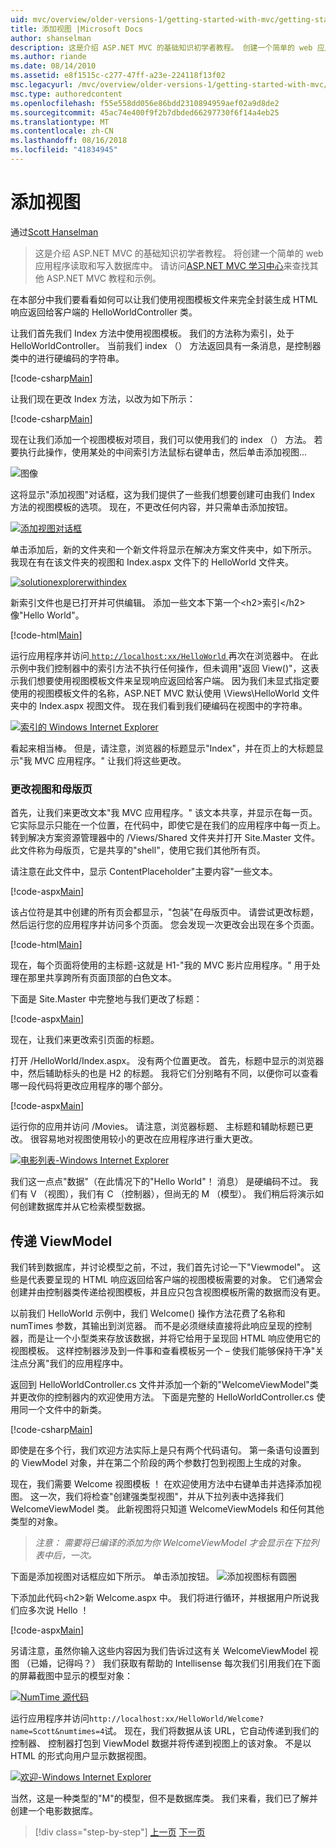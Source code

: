 ```yaml
---
uid: mvc/overview/older-versions-1/getting-started-with-mvc/getting-started-with-mvc-part3
title: 添加视图 |Microsoft Docs
author: shanselman
description: 这是介绍 ASP.NET MVC 的基础知识初学者教程。 创建一个简单的 web 应用程序读取和写入数据库中。
ms.author: riande
ms.date: 08/14/2010
ms.assetid: e8f1515c-c277-47ff-a23e-224118f13f02
msc.legacyurl: /mvc/overview/older-versions-1/getting-started-with-mvc/getting-started-with-mvc-part3
msc.type: authoredcontent
ms.openlocfilehash: f55e558dd056e86bdd2310894959aef02a9d8de2
ms.sourcegitcommit: 45ac74e400f9f2b7dbded66297730f6f14a4eb25
ms.translationtype: MT
ms.contentlocale: zh-CN
ms.lasthandoff: 08/16/2018
ms.locfileid: "41834945"
---
```

<a name="adding-a-view"></a>添加视图
====================
通过[Scott Hanselman](https://github.com/shanselman)

> 这是介绍 ASP.NET MVC 的基础知识初学者教程。 将创建一个简单的 web 应用程序读取和写入数据库中。 请访问[ASP.NET MVC 学习中心](../../../index.md)来查找其他 ASP.NET MVC 教程和示例。


在本部分中我们要看看如何可以让我们使用视图模板文件来完全封装生成 HTML 响应返回给客户端的 HelloWorldController 类。

让我们首先我们 Index 方法中使用视图模板。 我们的方法称为索引，处于 HelloWorldController。 当前我们 index （） 方法返回具有一条消息，是控制器类中的进行硬编码的字符串。

[!code-csharp[Main](getting-started-with-mvc-part3/samples/sample1.cs)]

让我们现在更改 Index 方法，以改为如下所示：

[!code-csharp[Main](getting-started-with-mvc-part3/samples/sample2.cs)]

现在让我们添加一个视图模板对项目，我们可以使用我们的 index （） 方法。 若要执行此操作，使用某处的中间索引方法鼠标右键单击，然后单击添加视图...

![图像](getting-started-with-mvc-part3/_static/image1.png)

这将显示"添加视图"对话框，这为我们提供了一些我们想要创建可由我们 Index 方法的视图模板的选项。 现在，不更改任何内容，并只需单击添加按钮。

[![添加视图对话框](getting-started-with-mvc-part3/_static/image3.png)](getting-started-with-mvc-part3/_static/image2.png)

单击添加后，新的文件夹和一个新文件将显示在解决方案文件夹中，如下所示。 我现在有在该文件夹的视图和 Index.aspx 文件下的 HelloWorld 文件夹。

[![solutionexplorerwithindex](getting-started-with-mvc-part3/_static/image5.png)](getting-started-with-mvc-part3/_static/image4.png)

新索引文件也是已打开并可供编辑。 添加一些文本下第一个&lt;h2&gt;索引&lt;/h2&gt;像"Hello World"。

[!code-html[Main](getting-started-with-mvc-part3/samples/sample3.html)]

运行应用程序并访问[ `http://localhost:xx/HelloWorld` ](http://localhostxx)再次在浏览器中。 在此示例中我们控制器中的索引方法不执行任何操作，但未调用"返回 View()"，这表示我们想要使用视图模板文件来呈现响应返回给客户端。 因为我们未显式指定要使用的视图模板文件的名称，ASP.NET MVC 默认使用 \Views\HelloWorld 文件夹中的 Index.aspx 视图文件。 现在我们看到我们硬编码在视图中的字符串。

[![索引的 Windows Internet Explorer](getting-started-with-mvc-part3/_static/image7.png)](getting-started-with-mvc-part3/_static/image6.png)

看起来相当棒。 但是，请注意，浏览器的标题显示"Index"，并在页上的大标题显示"我 MVC 应用程序。" 让我们将这些更改。

### <a name="changing-views-and-master-pages"></a>更改视图和母版页

首先，让我们来更改文本"我 MVC 应用程序。" 该文本共享，并显示在每一页。 它实际显示只能在一个位置，在代码中，即使它是在我们的应用程序中每一页上。 转到解决方案资源管理器中的 /Views/Shared 文件夹并打开 Site.Master 文件。 此文件称为母版页，它是共享的"shell"，使用它我们其他所有页。

请注意在此文件中，显示 ContentPlaceholder"主要内容"一些文本。

[!code-aspx[Main](getting-started-with-mvc-part3/samples/sample4.aspx)]

该占位符是其中创建的所有页会都显示，"包装"在母版页中。 请尝试更改标题，然后运行您的应用程序并访问多个页面。 您会发现一次更改会出现在多个页面。

[!code-html[Main](getting-started-with-mvc-part3/samples/sample5.html)]

现在，每个页面将使用的主标题-这就是 H1-"我的 MVC 影片应用程序。" 用于处理在那里共享跨所有页面顶部的白色文本。

下面是 Site.Master 中完整地与我们更改了标题：

[!code-aspx[Main](getting-started-with-mvc-part3/samples/sample6.aspx)]

现在，让我们来更改索引页面的标题。

打开 /HelloWorld/Index.aspx。 没有两个位置更改。 首先，标题中显示的浏览器中，然后辅助标头的也是 H2 的标题。 我将它们分别略有不同，以便你可以查看哪一段代码将更改应用程序的哪个部分。

[!code-aspx[Main](getting-started-with-mvc-part3/samples/sample7.aspx)]

运行你的应用并访问 /Movies。 请注意，浏览器标题、 主标题和辅助标题已更改。 很容易地对视图使用较小的更改在应用程序进行重大更改。

[![电影列表-Windows Internet Explorer](getting-started-with-mvc-part3/_static/image9.png)](getting-started-with-mvc-part3/_static/image8.png)

我们这一点点"数据"（在此情况下的"Hello World"！ 消息） 是硬编码不过。 我们有 V （视图），我们有 C （控制器），但尚无的 M （模型）。 我们稍后将演示如何创建数据库并从它检索模型数据。

## <a name="passing-a-viewmodel"></a>传递 ViewModel

我们转到数据库，并讨论模型之前，不过，我们首先讨论一下"Viewmodel"。 这些是代表要呈现的 HTML 响应返回给客户端的视图模板需要的对象。 它们通常会创建并由控制器类传递给视图模板，并且应只包含视图模板所需的数据而没有更。

以前我们 HelloWorld 示例中，我们 Welcome() 操作方法花费了名称和 numTimes 参数，其输出到浏览器。 而不是必须继续直接将此响应呈现的控制器，而是让一个小型类来存放该数据，并将它给用于呈现回 HTML 响应使用它的视图模板。 这样控制器涉及到一件事和查看模板另一个 – 使我们能够保持干净"关注点分离"我们的应用程序中。

返回到 HelloWorldController.cs 文件并添加一个新的"WelcomeViewModel"类并更改你的控制器内的欢迎使用方法。 下面是完整的 HelloWorldController.cs 使用同一个文件中的新类。

[!code-csharp[Main](getting-started-with-mvc-part3/samples/sample8.cs)]

即使是在多个行，我们欢迎方法实际上是只有两个代码语句。 第一条语句设置到的 ViewModel 对象，并在第二个阶段的两个参数打包到视图上生成的对象。

现在，我们需要 Welcome 视图模板 ！ 在欢迎使用方法中右键单击并选择添加视图。 这一次，我们将检查"创建强类型视图"，并从下拉列表中选择我们 WelcomeViewModel 类。 此新视图将只知道 WelcomeViewModels 和任何其他类型的对象。

> *注意： 需要将已编译的添加为你 WelcomeViewModel 才会显示在下拉列表中后，一次。*


下面是添加视图对话框应如下所示。 单击添加按钮。 ![添加视图标有圆圈](getting-started-with-mvc-part3/_static/image10.png)

下添加此代码&lt;h2&gt;新 Welcome.aspx 中。 我们将进行循环，并根据用户所说我们应多次说 Hello ！

[!code-aspx[Main](getting-started-with-mvc-part3/samples/sample9.aspx)]

另请注意，虽然你输入这些内容因为我们告诉过这有关 WelcomeViewModel 视图 （已婚，记得吗？） 我们获取有帮助的 Intellisense 每次我们引用我们在下面的屏幕截图中显示的模型对象：

[![NumTime 源代码](getting-started-with-mvc-part3/_static/image12.png)](getting-started-with-mvc-part3/_static/image11.png)

运行应用程序并访问`http://localhost:xx/HelloWorld/Welcome?name=Scott&numtimes=4`试。 现在，我们将数据从该 URL，它自动传递到我们的控制器、 控制器打包到 ViewModel 数据并将传递到视图上的该对象。 不是以 HTML 的形式向用户显示数据视图。

[![欢迎-Windows Internet Explorer](getting-started-with-mvc-part3/_static/image14.png)](getting-started-with-mvc-part3/_static/image13.png)

当然，这是一种类型的"M"的模型，但不是数据库类。 我们来看，我们已了解并创建一个电影数据库。

> [!div class="step-by-step"]
> [上一页](getting-started-with-mvc-part2.md)
> [下一页](getting-started-with-mvc-part4.md)
